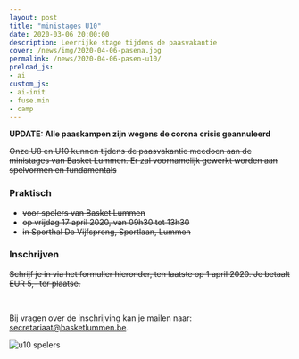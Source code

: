 ```yaml
---
layout: post
title: "ministages U10"
date: 2020-03-06 20:00:00
description: Leerrijke stage tijdens de paasvakantie
cover: /news/img/2020-04-06-pasena.jpg
permalink: /news/2020-04-06-pasen-u10/
preload_js:
- ai
custom_js:
- ai-init
- fuse.min
- camp
---
```


**UPDATE: Alle paaskampen zijn wegens de corona crisis geannuleerd**

~~Onze U8 en U10 kunnen tijdens de paasvakantie meedoen aan de ministages van Basket Lummen. Er zal voornamelijk gewerkt worden aan spelvormen en fundamentals~~

### Praktisch

- ~~voor spelers van Basket Lummen~~
- ~~op vrijdag 17 april 2020, van 09h30 tot 13h30~~
- ~~in Sporthal De Vijfsprong, Sportlaan, Lummen~~

### Inschrijven

 ~~Schrijf je in via het formulier hieronder, ten laatste op 1 april 2020. Je betaalt EUR 5,- ter plaatse.~~

<br/>

<!--<div data-campid="ba596a5b-b695-49cb-8cc0-1867e48c47f6" data-title="Schrijf je in" data-buttontext="Inschrijven" data-nexttext="Nog een speler inschrijven" data-required="email" data-optional="telephone"></div> -->

Bij vragen over de inschrijving kan je mailen naar: [secretariaat@basketlummen.be](mailto:secretariaat@basketlummen.be).

![u10 spelers](/news/img/2020-04-06-pasena.jpg)
